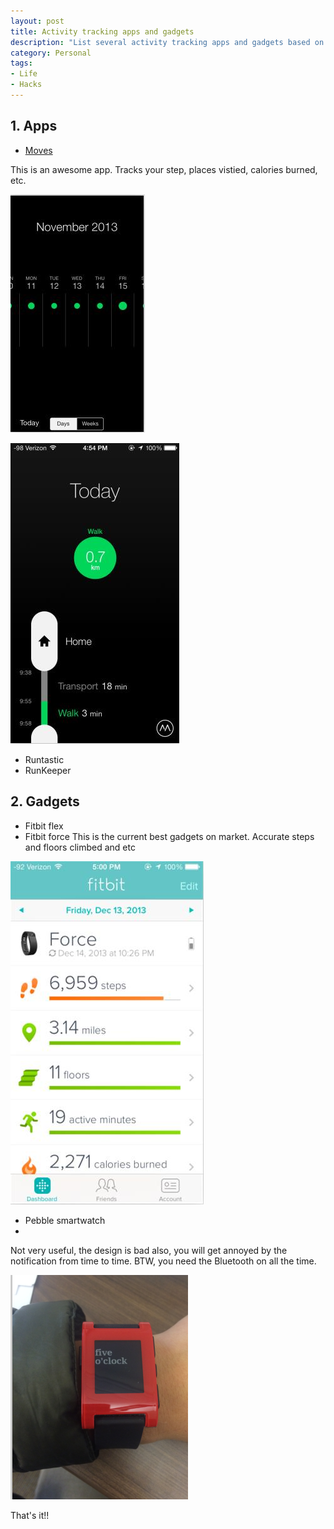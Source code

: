 ```yaml
--- 
layout: post
title: Activity tracking apps and gadgets
description: "List several activity tracking apps and gadgets based on personal trail"
category: Personal
tags: 
- Life
- Hacks
---
```




## 1. Apps

- [Moves](http://www.moves-app.com/)

This is an awesome app. Tracks your step, places vistied, calories burned, etc.

![moves1](/assets/images/2013/12/18/moves1.png)

![moves2](/assets/images/2013/12/18/moves2.png)

- Runtastic
- RunKeeper 

## 2. Gadgets

- Fitbit flex
- Fitbit force
This is the current best gadgets on market. Accurate steps and floors climbed and etc

![fitbitforce1](/assets/images/2013/12/18/fitbitforce1.png)

- Pebble smartwatch
- 
Not very useful, the design is bad also, you will get annoyed by the notification from time to time. BTW, you need the Bluetooth on all the time.

![pebble](/assets/images/2013/12/18/pebble.png)


That's it!!








